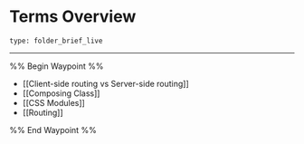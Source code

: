 # Terms Overview
 
```ccard
type: folder_brief_live
```
 
---

%% Begin Waypoint %%
- [[Client-side routing vs Server-side routing]]
- [[Composing Class]]
- [[CSS Modules]]
- [[Routing]]

%% End Waypoint %%